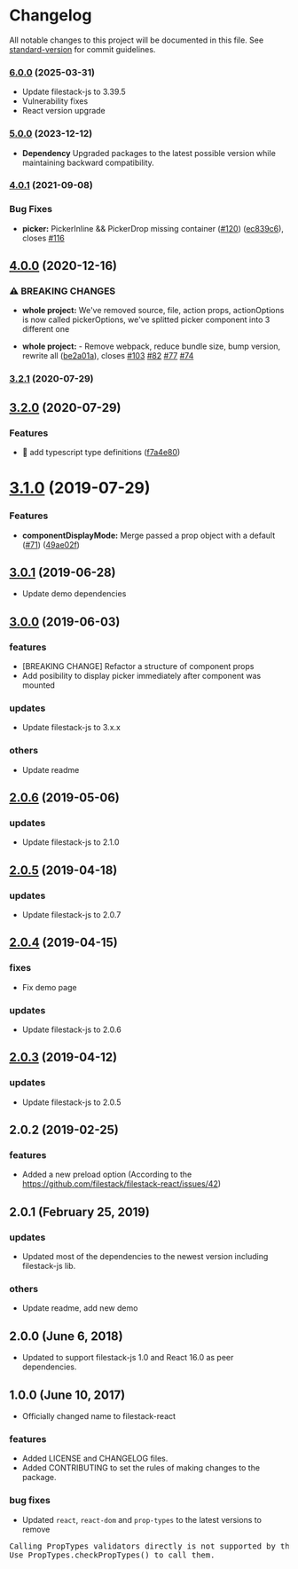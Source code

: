 # Changelog

All notable changes to this project will be documented in this file. See [standard-version](https://github.com/conventional-changelog/standard-version) for commit guidelines.

### [6.0.0](https://github.com/filestack/filestack-react/compare/v5.0.0...v6.0.0) (2025-03-31)
- Update filestack-js to 3.39.5
- Vulnerability fixes
- React version upgrade

### [5.0.0](https://github.com/filestack/filestack-react/compare/v4.0.1...v5.0.0) (2023-12-12)

* **Dependency** Upgraded packages to the latest possible version while maintaining backward compatibility.

### [4.0.1](https://github.com/filestack/filestack-react/compare/v4.0.0...v4.0.1) (2021-09-08)


### Bug Fixes

* **picker:** PickerInline && PickerDrop missing container ([#120](https://github.com/filestack/filestack-react/issues/120)) ([ec839c6](https://github.com/filestack/filestack-react/commit/ec839c68b71237a4dae20cb0e58eaa09c7694b88)), closes [#116](https://github.com/filestack/filestack-react/issues/116)

## [4.0.0](https://github.com/filestack/filestack-react/compare/v3.2.0...v4.0.0) (2020-12-16)


### ⚠ BREAKING CHANGES

* **whole project:** We've removed source, file, action props, actionOptions is now called
pickerOptions, we've splitted picker component into 3 different one

* **whole project:** - Remove webpack, reduce bundle size, bump version, rewrite all ([be2a01a](https://github.com/filestack/filestack-react/commit/be2a01a5e79c637d29de261a679752b0a34b3bf3)), closes [#103](https://github.com/filestack/filestack-react/issues/103) [#82](https://github.com/filestack/filestack-react/issues/82) [#77](https://github.com/filestack/filestack-react/issues/77) [#74](https://github.com/filestack/filestack-react/issues/74)

### [3.2.1](https://github.com/filestack/filestack-react/compare/v3.2.0...v3.2.1) (2020-07-29)

## [3.2.0](https://github.com/filestack/filestack-react/compare/v3.1.0...v3.2.0) (2020-07-29)


### Features

* 🎸 add typescript type definitions ([f7a4e80](https://github.com/filestack/filestack-react/commit/f7a4e80ab44edb1e0e0858d65a9ed1c3e7214e8c))

# [3.1.0](https://github.com/filestack/filestack-react/compare/v3.0.1...v3.1.0) (2019-07-29)


### Features

* **componentDisplayMode:** Merge passed a prop object with a default ([#71](https://github.com/filestack/filestack-react/issues/71)) ([49ae02f](https://github.com/filestack/filestack-react/commit/49ae02f))



## [3.0.1](https://github.com/filestack/filestack-react/compare/v3.0.0...v3.0.1) (2019-06-28)
- Update demo dependencies


## [3.0.0](https://github.com/filestack/filestack-react/compare/v2.0.6...v3.0.0) (2019-06-03)

### features
- [BREAKING CHANGE] Refactor a structure of component props
- Add posibility to display picker immediately after component was mounted

### updates
- Update filestack-js to 3.x.x

### others
- Update readme

## [2.0.6](https://github.com/filestack/filestack-react/compare/v2.0.5...v2.0.6) (2019-05-06)

### updates
- Update filestack-js to 2.1.0

## [2.0.5](https://github.com/filestack/filestack-react/compare/v2.0.4...v2.0.5) (2019-04-18)

### updates
- Update filestack-js to 2.0.7

## [2.0.4](https://github.com/filestack/filestack-react/compare/v2.0.3...v2.0.4) (2019-04-15)

### fixes
- Fix demo page

### updates
- Update filestack-js to 2.0.6


## [2.0.3](https://github.com/filestack/filestack-react/compare/v2.0.2...v2.0.3) (2019-04-12)

### updates
- Update filestack-js to 2.0.5

## 2.0.2 (2019-02-25)

### features
- Added a new preload option (According to the https://github.com/filestack/filestack-react/issues/42)

## 2.0.1 (February 25, 2019)

### updates
- Updated most of the dependencies to the newest version including filestack-js lib.

### others
- Update readme, add new demo


## 2.0.0 (June 6, 2018)

- Updated to support filestack-js 1.0 and React 16.0 as peer dependencies.

## 1.0.0 (June 10, 2017)

- Officially changed name to filestack-react

### features

- Added LICENSE and CHANGELOG files.
- Added CONTRIBUTING to set the rules of making changes to the package.

### bug fixes

- Updated `react`, `react-dom` and `prop-types` to the latest versions to remove
<pre>Calling PropTypes validators directly is not supported by the `prop-types` package.
Use PropTypes.checkPropTypes() to call them.</pre>

